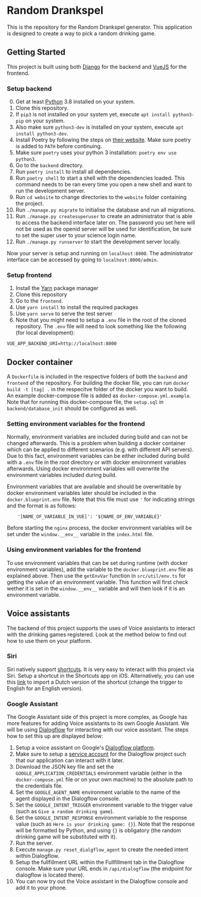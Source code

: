 # Random Drankspel

This is the repository for the Random Drankspel generator. This application is designed to create a way to pick a random drinking game.

## Getting Started

This project is built using both [Django](https://github.com/django/django) for the backend and [VueJS](https://vuejs.org) for the frontend.

### Setup backend

0. Get at least [Python](https://www.python.org) 3.8 installed on your system.
1. Clone this repository.
2. If `pip3` is not installed on your system yet, execute `apt install python3-pip` on your system.
3. Also make sure `python3-dev` is installed on your system, execute `apt install python3-dev`.
4. Install Poetry by following the steps on [their website](https://python-poetry.org/docs/#installation). Make sure poetry is added to `PATH` before continuing.
5. Make sure `poetry` uses your python 3 installation: `poetry env use python3`.
6. Go to the `backend` directory.
7. Run `poetry install` to install all dependencies.
8. Run `poetry shell` to start a shell with the dependencies loaded. This command needs to be ran every time you open a new shell and want to run the development server.
9. Run `cd website` to change directories to the `website` folder containing the project.
10. Run `./manage.py migrate` to initialise the database and run all migrations.
11. Run `./manage.py createsuperuser` to create an administrator that is able to access the backend interface later on. The password you set here will not be used as the openid server will be used for identification, be sure to set the super user to your science login name.
12. Run `./manage.py runserver` to start the development server locally.

Now your server is setup and running on `localhost:8000`. The administrator interface can be accessed by going to `localhost:8000/admin`.

### Setup frontend

1. Install the [Yarn](https://yarnpkg.com/) package manager
2. Clone this repository
3. Go to the `frontend`.
4. Use `yarn install` to install the required packages
5. Use `yarn serve` to serve the test server
6. Note that you might need to setup a `.env` file in the root of the cloned repository. The `.env` file will need to look something like the following (for local development):

```
VUE_APP_BACKEND_URI=http://localhost:8000
```

## Docker container

A `Dockerfile` is included in the respective folders of both the `backend` and `frontend` of the repository. For building the docker file, you can run `docker build -t [tag] .` in the respecitve folder of the docker you want to build. An example docker-compose file is added as ```docker-compose.yml.example```. Note that for running this docker-compose file, the `setup.sql` in `backend/database_init` should be configured as well. 

### Setting environment variables for the frontend

Normally, environment variables are included during build and can not be changed afterwards. This is a problem when building a docker container which can be applied to different scenarios (e.g. with different API servers). Due to this fact, environment variables can be either included during build with a `.env` file in the root directory or with docker environment variables afterwards. Using docker environment variables will overwrite the environment variables included during build.

Environment variables that are available and should be overwritable by docker environment variables later should be included in the `docker.blueprint.env` file. Note that this file must use `'` for indicating strings and the format is as follows:
```
    '[NAME_OF_VARIABLE_IN_VUE]': '${NAME_OF_ENV_VARIABLE}'
```
Before starting the `nginx` process, the docker environment variables will be set under the `window.__env__` variable in the `index.html` file.

### Using environment variables for the frontend

To use environment variables that can be set during runtime (with docker environment variables), add the variable to the `docker.blueprint.env` file as explained above. Then use the `getEnvVar` function in `src/util/env.ts` for getting the value of an environment variable. This function will first check wether it is set in the `window.__env__` variable and will then look if it is an environment variable.

## Voice assistants

The backend of this project supports the uses of Voice assistants to interact with the drinking games registered. Look at the method below to find out how to use them on your platform.

### Siri

Siri natively support [shortcuts](https://support.apple.com/guide/shortcuts/welcome/ios). It is very easy to interact with this project via Siri. Setup a shortcut in the Shortcuts app on iOS. Alternatively, you can use this [link](https://www.icloud.com/shortcuts/3e0d01e6408140cdb41a895e4c752823) to import a Dutch version of the shortcut (change the trigger to English for an English version).

### Google Assistant

The Google Assistant side of this project is more complex, as Google has more features for adding Voice assistants to its own Google Assistant. We will be using [Dialogflow](https://dialogflow.cloud.google.com) for interacting with our voice assistant. The steps how to set this up are displayed below:

1. Setup a voice assistant on Google's [Dialogflow platform](https://dialogflow.cloud.google.com).
2. Make sure to setup a [service account](https://cloud.google.com/docs/authentication/getting-started ) for the Dialogflow project such that our application can interact with it later.
3. Download the JSON key file and set the `GOOGLE_APPLICATION_CREDENTIALS` environment variable (either in the `docker-compose.yml` file or on your own machine) to the absolute path to the credentials file.
4. Set the `GOOGLE_AGENT_NAME` environment variable to the name of the agent displayed in the Dialogflow console.
5. Set the `GOOGLE_INTENT_TRIGGER` environment variable to the trigger value (such as `Give a random drinking game`).
6. Set the `GOOGLE_INTENT_RESPONSE` environment variable to the response value (such as `Here is your drinking game: {}`). Note that the response will be formatted by Python, and using `{}` is obligatory (the random drinking game will be substituted with it).
7. Run the server.
8. Execute `manage.py reset_dialgflow_agent` to create the needed intent within Dialogflow.
9. Setup the fullfillment URL within the Fullfillment tab in the Dialogflow console. Make sure your URL ends in `/api/dialogflow` (the endpoint for dialogflow is located there).
10. You can now try out the Voice assistant in the Dialogflow console and add it to your phone.
